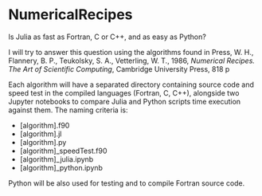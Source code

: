 # NumericalRecipes

Is Julia as fast as Fortran, C or C++, and as easy as Python? 

I will try to answer this question using the algorithms found in Press, W. H., Flannery, B. P., Teukolsky, S. A., Vetterling, W. T., 1986, _Numerical Recipes. The Art of Scientific Computing_, Cambridge University Press, 818 p

Each algorithm will have a separated directory containing source code and speed test in the compiled languages (Fortran, C, C++), alongside two Jupyter notebooks to compare Julia and Python scripts time execution against them. The naming criteria is:

- [algorithm].f90
- [algorithm].jl
- [algorithm].py
- [algorithm]_speedTest.f90
- [algorithm]_julia.ipynb
- [algorithm]_python.ipynb

Python will be also used for testing and to compile Fortran source code.
